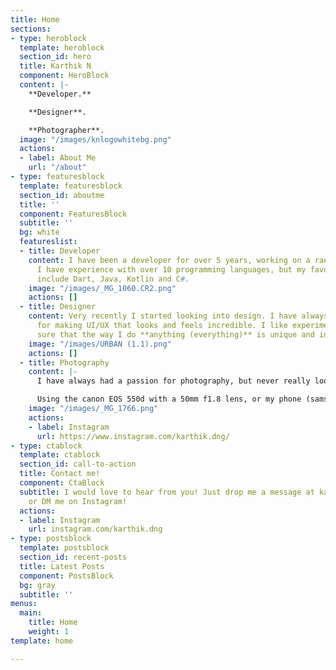 ```yaml
---
title: Home
sections:
- type: heroblock
  template: heroblock
  section_id: hero
  title: Karthik N
  component: HeroBlock
  content: |-
    **Developer.**

    **Designer**.

    **Photographer**.
  image: "/images/knlogowhitebg.png"
  actions:
  - label: About Me
    url: "/about"
- type: featuresblock
  template: featuresblock
  section_id: aboutme
  title: ''
  component: FeaturesBlock
  subtitle: ''
  bg: white
  featureslist:
  - title: Developer
    content: I have been a developer for over 5 years, working on a range of technologies.
      I have experience with over 10 programming languages, but my favourite languages
      include Dart, Java, Kotlin and C#.
    image: "/images/_MG_1060.CR2.png"
    actions: []
  - title: Designer
    content: Very recently I started looking into design. I have always had a passion
      for making UI/UX that looks and feels incredible. I like experimenting, making
      sure that the way I do **anything (everything)** is unique and intuitive.
    image: "/images/URBAN (1.1).png"
    actions: []
  - title: Photography
    content: |-
      I have always had a passion for photography, but never really looked to pursue it, atleast, until now! I have started taking photos of nearly everything I can, all photos used in the site, are mine!

      Using the canon EOS 550d with a 50mm f1.8 lens, or my phone (samsung galaxy s10)
    image: "/images/_MG_1766.png"
    actions:
    - label: Instagram
      url: https://www.instagram.com/karthik.dng/
- type: ctablock
  template: ctablock
  section_id: call-to-action
  title: Contact me!
  component: CtaBlock
  subtitle: I would love to hear from you! Just drop me a message at karthikjn01@gmail.com
    or DM me on Instagram!
  actions:
  - label: Instagram
    url: instagram.com/karthik.dng
- type: postsblock
  template: postsblock
  section_id: recent-posts
  title: Latest Posts
  component: PostsBlock
  bg: gray
  subtitle: ''
menus:
  main:
    title: Home
    weight: 1
template: home

---
```

